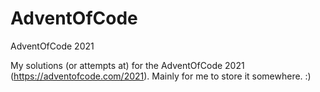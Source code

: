 # AdventOfCode
 AdventOfCode 2021


My solutions (or attempts at) for the AdventOfCode 2021 (https://adventofcode.com/2021).
Mainly for me to store it somewhere. :) 
